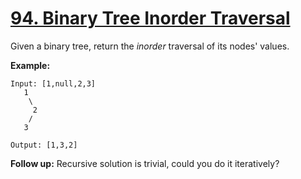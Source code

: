 # [94. Binary Tree Inorder Traversal](https://leetcode.com/problems/binary-tree-inorder-traversal/description)
Given a binary tree, return the *inorder* traversal of its nodes' values.

**Example:**
```
Input: [1,null,2,3]
   1
    \
     2
    /
   3

Output: [1,3,2]
```
**Follow up:** Recursive solution is trivial, could you do it iteratively?